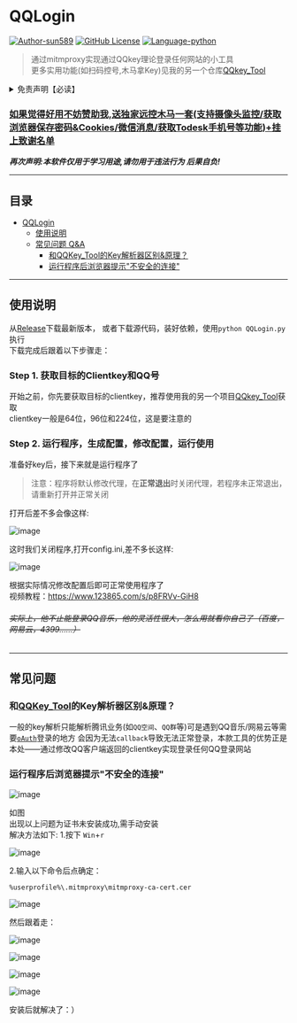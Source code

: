 # QQLogin
[![Author-sun589](https://img.shields.io/badge/Author-sun589-52616b.svg?logo=github)](https://github.com/sun589)
[![GitHub License](https://img.shields.io/github/license/sun589/QQkey_Tool?logo=github)](https://github.com/sun589/QQkey_Tool/blob/main/LICENSE)
[![Language-python](https://img.shields.io/badge/Language-python-yellow?logo=python)](https://github.com/sun589/QQkey_Tool)
> 通过mitmproxy实现通过QQkey理论登录任何网站的小工具  
> 更多实用功能(如扫码控号,木马拿Key)见我的另一个仓库[QQkey_Tool](https://github.com/sun589/QQkey_Tool)

<details><summary>免责声明【必读】</summary>

### **本工具仅供学习和技术研究使用，不得用于任何非法行为，否则后果自负。**

**本工具的作者不对本工具的安全性、完整性、可靠性、有效性、正确性或适用性做任何明示或暗示的保证，也不对本工具的使用或滥用造成的任何直接或间接的损失、责任、索赔、要求或诉讼承担任何责任。**

**本工具的作者保留随时修改、更新、删除或终止本工具的权利，无需事先通知或承担任何义务。**

**本工具的使用者应遵守相关法律法规，尊重QQ的版权和隐私，不得侵犯QQ或其他第三方的合法权益，不得从事任何违法或不道德的行为。**

## **本工具的使用者在下载、安装、运行或使用本工具时，即表示已阅读并同意本免责声明。如有异议，请立即停止使用本工具，并删除所有相关文件。**

</details>  

### [如果觉得好用不妨赞助我,送独家远控木马一套(支持摄像头监控/获取浏览器保存密码&Cookies/微信消息/获取Todesk手机号等功能)+挂上致谢名单](https://afdian.com/a/sun589)

***再次声明:本软件仅用于学习用途,请勿用于违法行为 后果自负!***  
****
## 目录
- [QQLogin](#qqlogin)
  - [使用说明](#使用说明)
  - [常见问题 Q&A](#常见问题)
    - [和QQKey_Tool的Key解析器区别&原理？](#和qqkey_tool的key解析器区别原理)
    - [运行程序后浏览器提示"不安全的连接"](#运行程序后浏览器提示不安全的连接)
****
## 使用说明
从[Release](https://github.com/sun589/QQLogin/releases/latest)下载最新版本，
或者下载源代码，装好依赖，使用`python QQLogin.py`执行  
下载完成后跟着以下步骤走：  
### Step 1. 获取目标的Clientkey和QQ号
开始之前，你先要获取目标的clientkey，推荐使用我的另一个项目[QQkey_Tool](https://github.com/sun589/QQkey_Tool)获取  
clientkey一般是64位，96位和224位，这是要注意的  
### Step 2. 运行程序，生成配置，修改配置，运行使用
准备好key后，接下来就是运行程序了  
> 注意：程序将默认修改代理，在**正常退出**时关闭代理，若程序未正常退出，请重新打开并正常关闭

打开后差不多会像这样:  
  
![image](https://github.com/user-attachments/assets/45d6f98c-f153-4f06-90b4-08ca7989d179)  

这时我们关闭程序,打开config.ini,差不多长这样:  

![image](https://github.com/user-attachments/assets/992aa437-6c40-45b9-bd9e-08b4044e03be)

根据实际情况修改配置后即可正常使用程序了  
视频教程：https://www.123865.com/s/p8FRVv-GiH8  

###### ~~实际上，他不止能登录QQ音乐，他的灵活性很大，怎么用就看你自己了（百度，网易云，4399……）~~  
****
## 常见问题
### 和[QQKey_Tool](https://github.com/sun589/QQkey_Tool)的Key解析器区别&原理？
一般的key解析只能解析腾讯业务(如`QQ空间`、`QQ群`等)可是遇到QQ音乐/网易云等需要[`oAuth`](https://baike.baidu.com/item/oAuth/7153134)登录的地方
会因为无法`callback`导致无法正常登录，本款工具的优势正是本处——通过修改QQ客户端返回的clientkey实现登录任何QQ登录网站
### 运行程序后浏览器提示"不安全的连接"  
![image](https://github.com/user-attachments/assets/335896b6-994a-4fcb-8028-90c2b612fd62)  

如图  
出现以上问题为证书未安装成功,需手动安装  
解决方法如下:
1.按下 `Win`+`r`  
  
![image](https://github.com/user-attachments/assets/e793dcca-90b8-46fa-b863-bd7773e6398b)

2.输入以下命令后点确定：
```
%userprofile%\.mitmproxy\mitmproxy-ca-cert.cer
```

![image](https://github.com/user-attachments/assets/9e3a1a9e-aba3-4001-8249-2dae9fdbd0f8)

然后跟着走：  

![image](https://github.com/user-attachments/assets/da49c9c6-c762-4bb5-812a-729375adf999)  
  
![image](https://github.com/user-attachments/assets/b8f52eae-758b-4fbf-a134-a8189a6c32d9)  

![image](https://github.com/user-attachments/assets/99497102-4205-40dc-aa33-fb4d9dea6636)  

![image](https://github.com/user-attachments/assets/de600f1a-bddc-4f2f-b616-e71e5424de2f)

安装后就解决了：）

